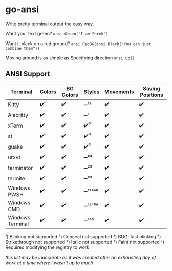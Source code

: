 # go-ansi

Write pretty terminal output the easy way.

Want your text green? `ansi.Green("I am Shrek")`

Want it black on a red ground? `ansi.RedBG(ansi.Black("You can just combine them"))`

Moving around is as simple as Specifying direction `ansi.Up()`

## ANSI Support

| Terminal         | Colors             | BG Colors          | Styles                  | Movements          | Saving Positions   |
|------------------|--------------------|--------------------|-------------------------|--------------------|--------------------|
| Kitty            | :heavy_check_mark: | :heavy_check_mark: | :heavy_minus_sign:¹²    | :heavy_check_mark: | :heavy_check_mark: |
| Alacritty        | :heavy_check_mark: | :heavy_check_mark: | :heavy_minus_sign:¹     | :heavy_check_mark: | :heavy_check_mark: |
| xTerm            | :heavy_check_mark: | :heavy_check_mark: | :heavy_check_mark:³     | :heavy_check_mark: | :heavy_check_mark: |
| st               | :heavy_check_mark: | :heavy_check_mark: | :heavy_check_mark:³     | :heavy_check_mark: | :heavy_check_mark: |
| guake            | :heavy_check_mark: | :heavy_check_mark: | :heavy_check_mark:³     | :heavy_check_mark: | :heavy_check_mark: |
| urxvt            | :heavy_check_mark: | :heavy_check_mark: | :heavy_minus_sign:²⁴    | :heavy_check_mark: | :heavy_check_mark: |
| terminator       | :heavy_check_mark: | :heavy_check_mark: | :heavy_minus_sign:²³    | :heavy_check_mark: | :heavy_check_mark: |
| termite          | :heavy_check_mark: | :heavy_check_mark: | :heavy_minus_sign:²³    | :heavy_check_mark: | :heavy_check_mark: |
| Windows PWSH     | :heavy_check_mark: | :heavy_check_mark: | :heavy_minus_sign:¹²⁴⁵⁶ | :heavy_check_mark: | :heavy_check_mark: |
| Windows CMD      | :heavy_check_mark: | :heavy_check_mark: | :heavy_minus_sign:¹²⁴⁵⁶ | :heavy_check_mark: | :heavy_check_mark: |
| Windows Terminal | :heavy_check_mark: | :heavy_check_mark: | :heavy_minus_sign:¹⁴⁵   | :heavy_check_mark: | :heavy_check_mark: |

¹) Blinking not supported
²) Conceal not supported
³) BUG: fast blinking 
⁴) Strikethrough not supported
⁵) Italic not supported
⁶) Faint not supported
⁷) Required modifying the registry to work

*this list may be inaccurate as it was created after an exhausting day of work at a time where I wasn't up to much*
